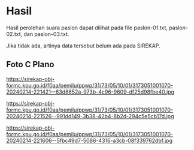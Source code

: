 # Hasil

Hasil perolehan suara paslon dapat dilihat pada file paslon-01.txt, paslon-02.txt, dan paslon-03.txt.

Jika tidak ada, artinya data tersebut belum ada pada SIREKAP.

## Foto C Plano

https://sirekap-obj-formc.kpu.go.id/f0aa/pemilu/ppwp/31/73/05/10/01/3173051001070-20240214-221421--63d8652a-973b-4c96-9609-df25d98fbe40.jpg

https://sirekap-obj-formc.kpu.go.id/f0aa/pemilu/ppwp/31/73/05/10/01/3173051001070-20240214-221526--991dd149-3b38-42b4-8b2d-294c5e5cb17d.jpg

https://sirekap-obj-formc.kpu.go.id/f0aa/pemilu/ppwp/31/73/05/10/01/3173051001070-20240214-221606--5fbc49d7-5086-4316-a3cb-08f339762dbf.jpg
